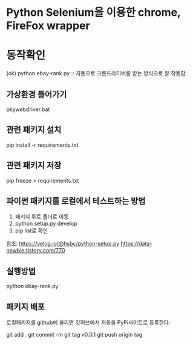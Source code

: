 # Python Selenium을 이용한 chrome, FireFox wrapper

# 동작확인
(ok) python ebay-rank.py :: 자동으로 크롬드라이버를 받는 방식으로 잘 작동함.


## 가상환경 들어가기
pkywebdriver.bat

## 관련 패키지 설치
pip install -r requirements.txt

## 관련 패키지 저장
pip freeze > requirements.txt

## 파이썬 패키지를 로컬에서 테스트하는 방법

1) 패키지 루트 폴더로 이동
2) python setup.py develop
3) pip list로 확인

참조: 
https://velog.io/@hsbc/python-setup.py
https://data-newbie.tistory.com/770


## 실행방법
python ebay-rank.py


## 패키지 배포
로컬패키지를 github에 올리면 깃허브에서 자동을 PyPi사이트로 등록한다.

git add .
git commit -m 
git tag v0.0.1
git push origin tag
